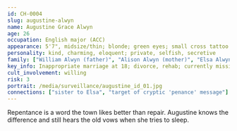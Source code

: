 ```yaml
---
id: CH-0004
slug: augustine-alwyn
name: Augustine Grace Alwyn
age: 26
occupation: English major (ACC)
appearance: 5'7", midsize/thin; blonde; green eyes; small cross tattoo behind right ear
personality: kind, charming, eloquent; private, selfish, secretive
family: ["William Alwyn (father)", "Alison Alwyn (mother)", "Elsa Alwyn (sister)"]
key_info: Inappropriate marriage at 18; divorce, rehab; currently missing after public shaming.
cult_involvement: willing
risk: 3
portrait: /media/surveillance/augustine_id_01.jpg
connections: ["sister to Elsa", "target of cryptic 'penance' message"]
---
```

Repentance is a word the town likes better than repair. Augustine knows the difference and still hears the old vows when she tries to sleep.
